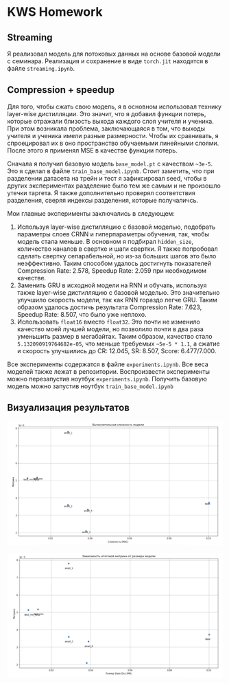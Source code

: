 # KWS Homework

## Streaming

Я реализовал модель для потоковых данных на основе базовой модели с семинара. Реализация и сохранение в виде `torch.jit` находятся в файле `streaming.ipynb`.

## Compression + speedup

Для того, чтобы сжать свою модель, я в основном использовал технику layer-wise дистилляции. Это значит, что я добавил функции потерь, которые отражали близость выхода каждого слоя учителя и ученика.
При этом возникала проблема, заключающаяся в том, что выходы учителя и ученика имели разные размерности. Чтобы их сравнивать, я спроецировал их в оно пространство обучаемыми линейными слоями. После этого я применял MSE в качестве функции потерь.

Сначала я получил базовую модель `base_model.pt` с качеством `~3e-5`. Это я сделал в файле `train_base_model.ipynb`. Стоит заметить, что при разделении датасета на трейн и тест я зафиксировал seed, чтобы в других экспериментах разделение было тем же самым и не произошло утечки таргета. Я также дополнительно проверял соответствия разделения, сверяя индексы разделения, которые получаличсь.

Мои главные эксперименты заключались в следующем:
1. Используя layer-wise дистилляцию с базовой моделью, подобрать параметры слоев CRNN и гиперпараметры обучения, так, чтобы модель стала меньше. В основном я подбирал `hidden_size`, количество каналов в свертке и шаги свертки. Я также попробовал сделать свертку сепарабельной, но из-за больших шагов это было неэффективно. Таким способом удалось достигнуть показателей Compression Rate: 2.578, Speedup Rate: 2.059 при необходимом качестве.
2. Заменить GRU в исходной модели на RNN и обучать, используя также layer-wise дистилляцию с базовой моделью. Это значительно улучшило скорость модели, так как RNN гораздо легче GRU. Таким образом удалось достичь результата Compression Rate: 7.623, Speedup Rate: 8.507, что было уже неплохо.
3. Использовать `float16` вместо `float32`. Это почти не изменило качество моей лучшей модели, но позволило почти в два раза уменьшить размер в мегабайтах. Таким образом, качество стало `5.132090919764682e-05`, что меньше требуемых `~5e-5 * 1.1`, а сжатие и скорость улучшились до CR: 12.045, SR: 8.507, Score: 6.477/7.000.

Все эксперименты содержатся в файле `experiments.ipynb`. Все веса моделей также лежат в репозитории. Воспроизвести эксперименты можно перезапустив ноутбук `experiments.ipynb`. Получить базовую модель можно запустив ноутбук `train_base_model.ipynb`

## Визуализация результатов

![image](plot_macs.png)

![image](plot_size.png)
